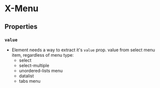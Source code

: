 # X-Menu

## Properties

### `value`

- Element needs a way to extract it's `value` prop. value from select menu item, regardless of menu type:
  - select
  - select-multiple
  - unordered-lists menu
  - datalist
  - tabs menu

